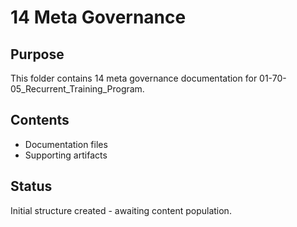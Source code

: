 # 14 Meta Governance

## Purpose
This folder contains 14 meta governance documentation for 01-70-05_Recurrent_Training_Program.

## Contents
- Documentation files
- Supporting artifacts

## Status
Initial structure created - awaiting content population.
